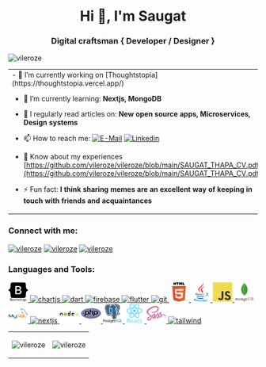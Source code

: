 <h1 align="center">Hi 👋, I'm Saugat</h1>
<h3 align="center">Digital craftsman { Developer / Designer }</h3>

<p align="left"> <img src="https://komarev.com/ghpvc/?username=vileroze&label=Profile%20views&color=0e75b6&style=flat" alt="vileroze" /> </p>
<table width="100%"> 
  <tr>
    <td width="70%">
- 🔭 I’m currently working on [Thoughtstopia](https://thoughtstopia.vercel.app/)
  
- 🌱 I’m currently learning:  **Nextjs, MongoDB**

- 📝 I regularly read articles on:  **New open source apps, Microservices, Design systems**

- 📫 How to reach me:  [![E-Mail](https://img.shields.io/badge/email-reveal-2a8?style=flat-square&logo=gmail&logoColor=white)](https://mailhide.io/e/N77A7EBh) [![Linkedin](https://img.shields.io/badge/linked-in-369?style=flat-square&logo=linkedin&logoColor=white&color=blue)](https://www.linkedin.com/in/saugat-thapa-a3a92913a/)

- 📄 Know about my experiences [https://github.com/vileroze/vileroze/blob/main/SAUGAT_THAPA_CV.pdf](https://github.com/vileroze/vileroze/blob/main/SAUGAT_THAPA_CV.pdf)

- ⚡ Fun fact:  **I think sharing memes are an excellent way of keeping in touch with friends and acquaintances** 
    
  </td>
  <td width="30%">
        
   [![spotify-github-profile](https://spotify-github-profile.vercel.app/api/view?uid=31jq6wkxkbrlzhzj4vld2lzrks7a&cover_image=true&theme=default&show_offline=false&background_color=0e0c0c&interchange=false&bar_color_cover=true)](https://open.spotify.com/user/31jq6wkxkbrlzhzj4vld2lzrks7a?si=05c225de32f64f5e&nd=1)
  
    </td>
  </tr>
</table>


<h3 align="left">Connect with me:</h3>
<p align="left">
<a href="https://codepen.io/vileroze" target="blank"><img align="center" src="https://raw.githubusercontent.com/rahuldkjain/github-profile-readme-generator/master/src/images/icons/Social/codepen.svg" alt="vileroze" height="30" width="40" /></a>
<a href="https://dev.to/vileroze" target="blank"><img align="center" src="https://raw.githubusercontent.com/rahuldkjain/github-profile-readme-generator/master/src/images/icons/Social/devto.svg" alt="vileroze" height="30" width="40" /></a>
<a href="https://www.leetcode.com/vileroze" target="blank"><img align="center" src="https://raw.githubusercontent.com/rahuldkjain/github-profile-readme-generator/master/src/images/icons/Social/leet-code.svg" alt="vileroze" height="30" width="40" /></a>
</p>

<h3 align="left">Languages and Tools:</h3>
<p align="left"> <a href="https://getbootstrap.com" target="_blank" rel="noreferrer"> <img src="https://raw.githubusercontent.com/devicons/devicon/master/icons/bootstrap/bootstrap-plain-wordmark.svg" alt="bootstrap" width="40" height="40"/> </a> <a href="https://www.chartjs.org" target="_blank" rel="noreferrer"> <img src="https://www.chartjs.org/media/logo-title.svg" alt="chartjs" width="40" height="40"/> </a> <a href="https://dart.dev" target="_blank" rel="noreferrer"> <img src="https://www.vectorlogo.zone/logos/dartlang/dartlang-icon.svg" alt="dart" width="40" height="40"/> </a> <a href="https://firebase.google.com/" target="_blank" rel="noreferrer"> <img src="https://www.vectorlogo.zone/logos/firebase/firebase-icon.svg" alt="firebase" width="40" height="40"/> </a> <a href="https://flutter.dev" target="_blank" rel="noreferrer"> <img src="https://www.vectorlogo.zone/logos/flutterio/flutterio-icon.svg" alt="flutter" width="40" height="40"/> </a> <a href="https://git-scm.com/" target="_blank" rel="noreferrer"> <img src="https://www.vectorlogo.zone/logos/git-scm/git-scm-icon.svg" alt="git" width="40" height="40"/> </a> <a href="https://www.w3.org/html/" target="_blank" rel="noreferrer"> <img src="https://raw.githubusercontent.com/devicons/devicon/master/icons/html5/html5-original-wordmark.svg" alt="html5" width="40" height="40"/> </a> <a href="https://www.java.com" target="_blank" rel="noreferrer"> <img src="https://raw.githubusercontent.com/devicons/devicon/master/icons/java/java-original.svg" alt="java" width="40" height="40"/> </a> <a href="https://developer.mozilla.org/en-US/docs/Web/JavaScript" target="_blank" rel="noreferrer"> <img src="https://raw.githubusercontent.com/devicons/devicon/master/icons/javascript/javascript-original.svg" alt="javascript" width="40" height="40"/> </a> <a href="https://www.mongodb.com/" target="_blank" rel="noreferrer"> <img src="https://raw.githubusercontent.com/devicons/devicon/master/icons/mongodb/mongodb-original-wordmark.svg" alt="mongodb" width="40" height="40"/> </a> <a href="https://www.mysql.com/" target="_blank" rel="noreferrer"> <img src="https://raw.githubusercontent.com/devicons/devicon/master/icons/mysql/mysql-original-wordmark.svg" alt="mysql" width="40" height="40"/> </a> <a href="https://nextjs.org/" target="_blank" rel="noreferrer"> <img src="https://cdn.worldvectorlogo.com/logos/nextjs-2.svg" alt="nextjs" width="40" height="40"/> </a> <a href="https://nodejs.org" target="_blank" rel="noreferrer"> <img src="https://raw.githubusercontent.com/devicons/devicon/master/icons/nodejs/nodejs-original-wordmark.svg" alt="nodejs" width="40" height="40"/> </a> <a href="https://www.php.net" target="_blank" rel="noreferrer"> <img src="https://raw.githubusercontent.com/devicons/devicon/master/icons/php/php-original.svg" alt="php" width="40" height="40"/> </a> <a href="https://www.postgresql.org" target="_blank" rel="noreferrer"> <img src="https://raw.githubusercontent.com/devicons/devicon/master/icons/postgresql/postgresql-original-wordmark.svg" alt="postgresql" width="40" height="40"/> </a> <a href="https://reactjs.org/" target="_blank" rel="noreferrer"> <img src="https://raw.githubusercontent.com/devicons/devicon/master/icons/react/react-original-wordmark.svg" alt="react" width="40" height="40"/> </a> <a href="https://sass-lang.com" target="_blank" rel="noreferrer"> <img src="https://raw.githubusercontent.com/devicons/devicon/master/icons/sass/sass-original.svg" alt="sass" width="40" height="40"/> </a> <a href="https://tailwindcss.com/" target="_blank" rel="noreferrer"> <img src="https://www.vectorlogo.zone/logos/tailwindcss/tailwindcss-icon.svg" alt="tailwind" width="40" height="40"/> </a> </p>

<table>
  <tr>
    <td>
      <p><img align="center" src="https://github-readme-stats.vercel.app/api?username=vileroze&show_icons=true&locale=en" alt="vileroze" /></p>
    </td>
    <td>
      <p><img align="center" src="https://github-readme-streak-stats.herokuapp.com/?user=vileroze&" alt="vileroze" /></p>
    </td>
  </tr>
</table>




